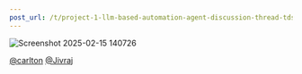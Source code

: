 ```yaml
---
post_url: /t/project-1-llm-based-automation-agent-discussion-thread-tds-jan-2025/164277/372
---
```

![Screenshot 2025-02-15 140726](https://europe1.discourse-cdn.com/flex013/uploads/iitm/original/3X/5/4/545dc513707cfdd63db2d8d88d8c355d88316c55.png)

[@carlton](/u/carlton) [@Jivraj](/u/jivraj)